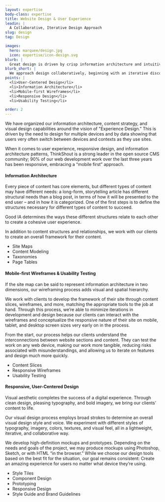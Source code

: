 ```yaml
---
layout: expertise
body-class: expertise
title: Website Design & User Experience
leadin: |
  A Collaborative, Iterative Design Approach
slug: design
tag: Design

images:
  hero: marquee/design.jpg
  icon: expertise/icon-design.svg
blurb: |
  Great design is driven by crisp information architecture and intuitive user experience. It speaks to your organization's mission and resonates with the motivations of your online audiences. We approach design collaboratively, beginning with an iterative discovery process centered on adaptive, mobile-first content.  
blurb_short: |
  We approach design collaboratively, beginning with an iterative discovery process centered on adaptive, mobile-first content.
points: |
  <li>User-Centered Design</li>
  <li>Information Architecture</li>
  <li>Mobile-first Wireframes</li>
  <li>Responsive Design</li>
  <li>Usability Testing</li>

order: 2
---
```


We have organized our information architecture, content strategy, and visual design capabilities around the vision of "Experience Design.” This is driven by the need to design for multiple devices and by data showing that users very often switch between devices and contexts as they use sites.

When it comes to user experience, responsive design, and information architecture patterns, ThinkShout is a strong leader in the open source CMS community; 90% of our web development work over the last three years has been responsive, embracing a “mobile first” approach.

#### Information Architecture

Every piece of content has core elements, but different types of content may have different needs: a long-form, storytelling article has different structural needs than a blog post, in terms of how it will be presented to the end user – and in how it is categorized. One of the first steps is to define the structures necessary for different types of content to succeed.

Good IA determines the ways these different structures relate to each other to create a cohesive user experience.

In addition to content structures and relationships, we work with our clients to create an overall framework for their content.

* Site Maps
* Content Modeling
* Taxonomies
* Page Tables

#### Mobile-first Wireframes & Usability Testing

If the site map can be said to represent information architecture in two dimensions, our wireframing process adds visual and spatial hierarchy.

We work with clients to develop the framework of their site through content slices, wireframes, and more, matching the appropriate tools to the job at hand. Through this process, we’re able to minimize iterations in development and design because our clients can interact with the wireframes and conceptualize the responsive nature of their site on mobile, tablet, and desktop screen sizes very early on in the process.

From the start, our process helps our clients understand the interconnections between website sections and content. They can test the work on any web device, making our work more tangible, reducing risks associated with misunderstandings, and allowing us to iterate on features and design much more quickly.

* Content Slices
* Responsive Wireframes
* Usability Testing

#### Responsive, User-Centered Design

Visual aesthetic completes the success of a digital experience. Through clean design, pleasing typography, and bold imagery, we bring our clients’ content to life.

Our visual design process employs broad strokes to determine an overall visual design style and voice. We experiment with different styles of typography, imagery, colors, textures, and visual feel, all in a lightweight, iterative, and collaborative way.

We develop high-definition mockups and prototypes. Depending on the needs and goals of the project, we may produce mockups using Photoshop, Sketch, or with HTML “in the browser.” While we choose our design tools based on the best fit for the situation, our goal remains consistent: Create an amazing experience for users no matter what device they’re using.  

* Style Tiles
* Component Design
* Prototyping
* Responsive Design
* Style Guide and Brand Guidelines
